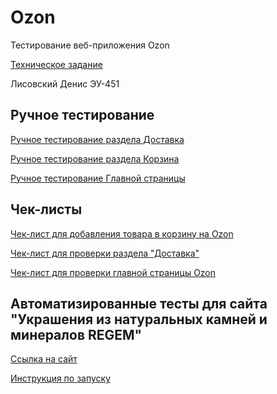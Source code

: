 # Ozon
Тестирование веб-приложения Ozon

[Техническое задание](Техническое%20задание.md)

Лисовский Денис ЭУ-451

## Ручное тестирование


[Ручное тестирование раздела Доставка](Ручное%20тестирование%20раздела%20Доставка.docx)

[Ручное тестирование раздела Корзина](Ручное_тестирование_раздела_Корзина.docx)


[Ручное тестирование Главной страницы](Ручное_тестирование_Главной_страницы.docx)


## Чек-листы

[Чек-лист для добавления товара в корзину на Ozon](Shopping_Cart.md)

[Чек-лист для проверки раздела "Доставка"](Delivery.md)

[Чек-лист для проверки главной страницы Ozon](Main_Page.md)

## Автоматизированные тесты для сайта "Украшения из натуральных камней и минералов REGEM"
[Ссылка на сайт](https://regem.store/)

[Инструкция по запуску](pytest-selenium/README.md)
